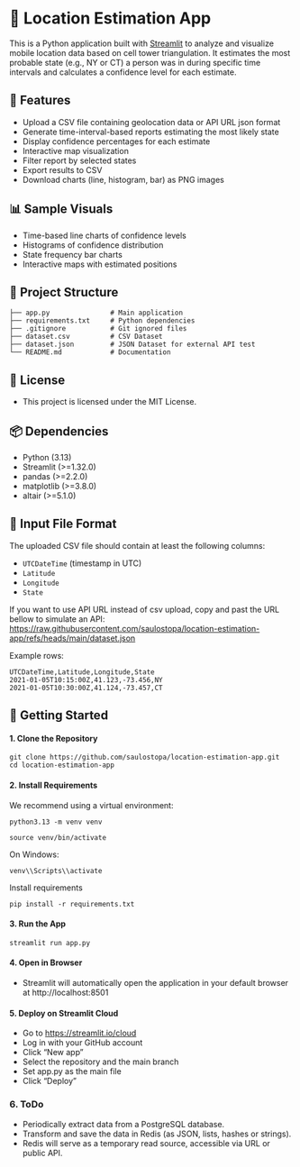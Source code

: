 # 📍 Location Estimation App

This is a Python application built with [Streamlit](https://streamlit.io/) to analyze and visualize mobile location data based on cell tower triangulation. It estimates the most probable state (e.g., NY or CT) a person was in during specific time intervals and calculates a confidence level for each estimate.

## 🔧 Features

- Upload a CSV file containing geolocation data or API URL json format
- Generate time-interval-based reports estimating the most likely state
- Display confidence percentages for each estimate
- Interactive map visualization
- Filter report by selected states
- Export results to CSV
- Download charts (line, histogram, bar) as PNG images

## 📊 Sample Visuals

- Time-based line charts of confidence levels
- Histograms of confidence distribution
- State frequency bar charts
- Interactive maps with estimated positions

## 🧪 Project Structure

```
├── app.py               # Main application
├── requirements.txt     # Python dependencies
├── .gitignore           # Git ignored files
├── dataset.csv          # CSV Dataset
├── dataset.json         # JSON Dataset for external API test
└── README.md            # Documentation
```

## 📝 License
- This project is licensed under the MIT License.

## 📦 Dependencies

- Python (3.13)
- Streamlit (>=1.32.0)
- pandas (>=2.2.0)
- matplotlib (>=3.8.0)
- altair (>=5.1.0)

## 📁 Input File Format

The uploaded CSV file should contain at least the following columns:

- `UTCDateTime` (timestamp in UTC)
- `Latitude`
- `Longitude`
- `State`

If you want to use API URL instead of csv upload, copy and past the URL bellow to simulate an API:
https://raw.githubusercontent.com/saulostopa/location-estimation-app/refs/heads/main/dataset.json

Example rows:

```csv
UTCDateTime,Latitude,Longitude,State
2021-01-05T10:15:00Z,41.123,-73.456,NY
2021-01-05T10:30:00Z,41.124,-73.457,CT
```


## 🚀 Getting Started

#### 1. Clone the Repository

```
git clone https://github.com/saulostopa/location-estimation-app.git
cd location-estimation-app
```

#### 2. Install Requirements

We recommend using a virtual environment:

```
python3.13 -m venv venv
```

```
source venv/bin/activate
```

On Windows:

```
venv\\Scripts\\activate
```

Install requirements

```
pip install -r requirements.txt
```

#### 3. Run the App

```
streamlit run app.py
```

#### 4. Open in Browser
- Streamlit will automatically open the application in your default browser at http://localhost:8501


#### 5. Deploy on Streamlit Cloud

- Go to https://streamlit.io/cloud
- Log in with your GitHub account
- Click “New app”
- Select the repository and the main branch
- Set app.py as the main file
- Click “Deploy”


### 6. ToDo

- Periodically extract data from a PostgreSQL database.
- Transform and save the data in Redis (as JSON, lists, hashes or strings).
- Redis will serve as a temporary read source, accessible via URL or public API.
